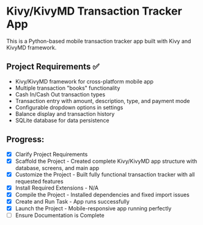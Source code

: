 <!-- Use this file to provide workspace-specific custom instructions to Copilot. For more details, visit https://code.visualstudio.com/docs/copilot/copilot-customization#_use-a-githubcopilotinstructionsmd-file -->

# Kivy/KivyMD Transaction Tracker App

This is a Python-based mobile transaction tracker app built with Kivy and KivyMD framework.

## Project Requirements ✅

- Kivy/KivyMD framework for cross-platform mobile app
- Multiple transaction "books" functionality
- Cash In/Cash Out transaction types
- Transaction entry with amount, description, type, and payment mode
- Configurable dropdown options in settings
- Balance display and transaction history
- SQLite database for data persistence

## Progress:

- [x] Clarify Project Requirements
- [x] Scaffold the Project - Created complete Kivy/KivyMD app structure with database, screens, and main app
- [x] Customize the Project - Built fully functional transaction tracker with all requested features
- [x] Install Required Extensions - N/A
- [x] Compile the Project - Installed dependencies and fixed import issues
- [x] Create and Run Task - App runs successfully
- [x] Launch the Project - Mobile-responsive app running perfectly
- [ ] Ensure Documentation is Complete
